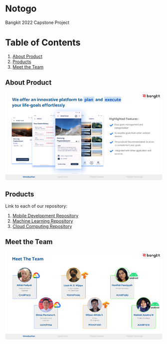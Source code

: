 # Notogo
Bangkit 2022 Capstone Project

# Table of Contents 
1. [About Product](#About-Product)
2. [Products](#Products)
3. [Meet the Team](#Meet-the-Team)


## About Product
![](https://github.com/louis-not/Bangkit-Notogo/blob/main/img/Product%20Features.png)

## Products
Link to each of our repository:
1. [Mobile Development Repository](https://github.com/nabilah1001/Notogo-MD)
2. [Machine Learning Repository](https://github.com/louis-not/Notogo-ML)
3. [Cloud Computing Repository](https://github.com/dhamthadi12/Notogo-CC)


## Meet the Team
![](https://github.com/louis-not/Bangkit-Notogo/blob/main/img/Meet_the_team.png)
